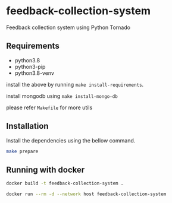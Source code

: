 # feedback-collection-system
Feedback collection system using Python Tornado

## Requirements
- python3.8
- python3-pip
- python3.8-venv

install the above by running `make install-requirements`.

install mongodb using `make install-mongo-db`

please refer `Makefile` for more utils


## Installation

Install the dependencies using the bellow command.

```bash
make prepare
```

## Running with docker
```bash
docker build -t feedback-collection-system .
```

```bash
docker run --rm -d --network host feedback-collection-system
```